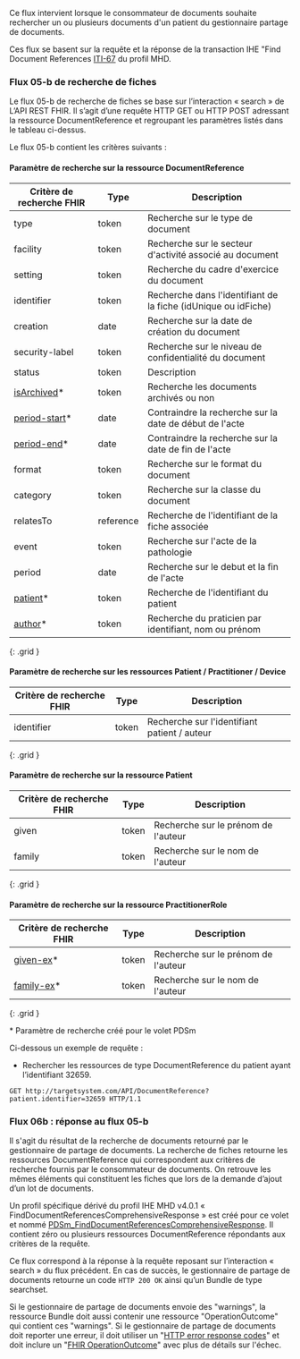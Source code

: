 Ce flux intervient lorsque le consommateur de documents souhaite rechercher un ou plusieurs documents d'un patient du gestionnaire partage de documents.

Ces flux se basent sur la requête et la réponse de la transaction IHE "Find Document References [ITI-67](https://profiles.ihe.net/ITI/MHD/ITI-67.html) du profil MHD.

### Flux 05-b de recherche de fiches

Le flux 05-b de recherche de fiches se base sur l’interaction « search » de L’API REST FHIR. Il s’agit d’une requête HTTP GET ou HTTP POST adressant la ressource DocumentReference et regroupant les paramètres listés dans le tableau ci-dessus.

Le flux 05-b contient les critères suivants :

#### Paramètre de recherche sur la ressource DocumentReference

| Critère de recherche FHIR | Type | Description |
| ----- | ----- | ----- |
| type | token | Recherche sur le type de document |
| facility | token | Recherche sur le secteur d'activité associé au document |
| setting | token | Recherche du cadre d'exercice du document |
| identifier | token | Recherche dans l'identifiant de la fiche (idUnique ou idFiche) |
| creation | date | Recherche sur la date de création du document |
| security-label | token | Recherche sur le niveau de confidentialité du document |
| status | token | Description | 
| [isArchived](SearchParameter-PDSm-isArchived.html)* | token | Recherche les documents archivés ou non |
| [period-start](SearchParameter-PDSm-DocumentReference-period-start.html)* | date | Contraindre la recherche sur la date de début de l'acte |
| [period-end](SearchParameter-PDSm-DocumentReference-period-end.html)* | date | Contraindre la recherche sur la date de fin de l'acte |
| format | token | Recherche sur le format du document |
| category | token | Recherche sur la classe du document |
| relatesTo | reference | Recherche de l'identifiant de la fiche associée |
| event | token | Recherche sur l'acte de la pathologie |
| period | date | Recherche sur le debut et la fin de l'acte |
| [patient](SearchParameter-PDSm-DocumentReference-PatientAsSubject.html)* | token | Recherche de l'identifiant du patient |
| [author](SearchParameter-PDSm-DocumentReference-PractitionerRoleAsAuthor.html)* | token | Recherche du praticien par identifiant, nom ou prénom |
{: .grid }

#### Paramètre de recherche sur les ressources Patient / Practitioner / Device

| Critère de recherche FHIR | Type | Description |
| ----- | ----- | ----- |
| identifier | token | Recherche sur l'identifiant patient / auteur |
{: .grid }

#### Paramètre de recherche sur la ressource Patient

| Critère de recherche FHIR | Type | Description |
| ----- | ----- | ----- |
| given | token | Recherche sur le prénom de l'auteur |
| family | token | Recherche sur le nom de l'auteur |
{: .grid }

#### Paramètre de recherche sur la ressource PractitionerRole

| Critère de recherche FHIR | Type | Description |
| ----- | ----- | ----- |
| [given-ex](SearchParameter-PDSm-PractitionerRole-given-ex.html)* | token | Recherche sur le prénom de l'auteur |
| [family-ex](SearchParameter-PDSm-PractitionerRole-family-ex.html)* | token | Recherche sur le nom de l'auteur |
{: .grid }

\* Paramètre de recherche créé pour le volet PDSm

Ci-dessous un exemple de requête :

* Rechercher les ressources de type DocumentReference du patient ayant l’identifiant 32659.
```
GET http://targetsystem.com/API/DocumentReference?patient.identifier=32659 HTTP/1.1
```

### Flux 06b : réponse au flux 05-b

Il s'agit du résultat de la recherche de documents retourné par le gestionnaire de partage de documents. La recherche de fiches retourne les ressources DocumentReference qui correspondent aux critères de recherche fournis par le consommateur de documents. On retrouve les mêmes éléments qui constituent les fiches que lors de la demande d’ajout d’un lot de documents. 

Un profil spécifique dérivé du profil IHE MHD v4.0.1 « FindDocumentReferencesComprehensiveResponse » est créé pour ce volet et nommé [PDSm_FindDocumentReferencesComprehensiveResponse](StructureDefinition-pdsmfinddocumentreferencescomprehensiveresponse.html). Il contient zéro ou plusieurs ressources DocumentReference répondants aux critères de la requête.

Ce flux correspond à la réponse à la requête reposant sur l’interaction « search » du flux précédent.
En cas de succès, le gestionnaire de partage de documents retourne un code `HTTP 200 OK` ainsi qu’un Bundle de type searchset.


Si le gestionnaire de partage de documents envoie des "warnings", la ressource Bundle doit aussi contenir une ressource "OperationOutcome" qui contient ces "warnings".
Si le gestionnaire de partage de documents doit reporter une erreur, il doit utiliser un "[HTTP error response codes](http://hl7.org/fhir/R4/http.html)" et doit inclure un "[FHIR OperationOutcome](http://hl7.org/fhir/R4/operationoutcome.html)" avec plus de détails sur l'échec.

